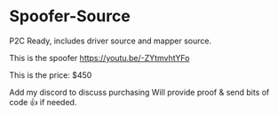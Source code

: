 # Spoofer-Source
P2C Ready, includes driver source and mapper source.

This is the spoofer
https://youtu.be/-ZYtmvhtYFo

This is the price:
$450

Add my discord to discuss purchasing
Will provide proof & send bits of code 👍 if needed.
